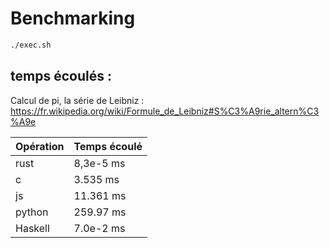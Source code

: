 # Benchmarking

```bash
./exec.sh
```


## temps écoulés :

Calcul de pi, la série de Leibniz : https://fr.wikipedia.org/wiki/Formule_de_Leibniz#S%C3%A9rie_altern%C3%A9e

| **Opération** | **Temps écoulé** |
|    ---    |      ---     |
| rust | 8,3e-5 ms|
| c | 3.535 ms |
| js | 11.361 ms  |
| python | 259.97 ms  |
| Haskell | 7.0e-2 ms |
